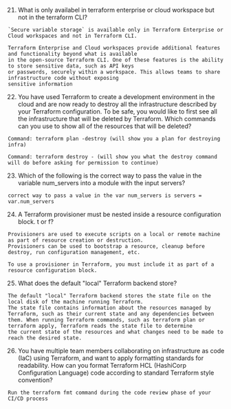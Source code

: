
21. What is only availabel in terraform enterprise or cloud workspace but not in the terraform CLI?
```
`Secure variable storage` is available only in Terraform Enterprise or Cloud workspaces and not in Terraform CLI.

Terraform Enterprise and Cloud workspaces provide additional features and functionality beyond what is available
in the open-source Terraform CLI. One of these features is the ability to store sensitive data, such as API keys
or passwords, securely within a workspace. This allows teams to share infrastructure code without exposing
sensitive information
```

22. You have used Terraform to create a development environment in the cloud and are now ready to destroy all the
infrastructure described by your Terraform configuration. To be safe, you would like to first see all the infrastructure
that will be deleted by Terraform. Which commands can you use to show all of the resources that will be deleted? 

```
Command: terraform plan -destroy (will show you a plan for destroying infra)

Command: terraform destroy - (will show you what the destroy command will do before asking for permission to continue)
```

23. Which of the following is the correct way to pass the value in the variable num_servers into a module with the input servers?
```
correct way to pass a value in the var num_servers is servers = var.num_servers
```

24. A Terraform provisioner must be nested inside a resource configuration block. t or f?

```
Provisioners are used to execute scripts on a local or remote machine as part of resource creation or destruction.
Provisioners can be used to bootstrap a resource, cleanup before destroy, run configuration management, etc.

To use a provisioner in Terraform, you must include it as part of a resource configuration block.
```

25. What does the default "local" Terraform backend store?

```
The default "local" Terraform backend stores the state file on the local disk of the machine running Terraform.
The state file contains information about the resources managed by Terraform, such as their current state and any dependencies between
them. When running Terraform commands, such as terraform plan or terraform apply, Terraform reads the state file to determine
the current state of the resources and what changes need to be made to reach the desired state.
```

26. You have multiple team members collaborating on infrastructure as code (IaC) using Terraform, and want to apply formatting standards for readability.
How can you format Terraform HCL (HashiCorp Configuration Language) code according to standard Terraform style convention?

```
Run the terraform fmt command during the code review phase of your CI/CD process
```

